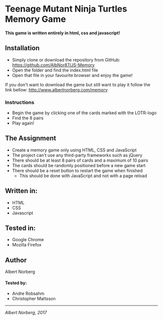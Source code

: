 # Teenage Mutant Ninja Turtles Memory Game

#### This game is written entirely in html, css and javascript!

## Installation
- Simply clone or download the repository from GitHub: https://github.com/AlbNor87/JS-Memory
- Open the folder and find the index.html file
- Open that file in your favourite browser and enjoy the game!

If you don't want to download the game but still want to play it follow the link bellow:
http://www.albertnorberg.com/memory

### Instructions
- Begin the game by clicking one of the cards marked with the LOTR-logo
- Find the 8 pairs
- Play again!

## The Assignment
- Create a memory game only using HTML, CSS and JavaScript
- The project can't use any third-party frameworks such as jQuery
- There should be at least 8 pairs of cards and a maximum of 10 pairs
- The cards should be randomly positioned before a new game start
- There should be a reset button to restart the game when finished
    - This should be done with JavaScript and not with a page reload

## Written in:
- HTML
- CSS
- Javascript

## Tested in:
- Google Chrome
- Mozilla Firefox

## Author
Albert Norberg

#### Tested by:
- Andre Robsahm
- Christopher Mattsson
---
_Albert Norberg, 2017_
